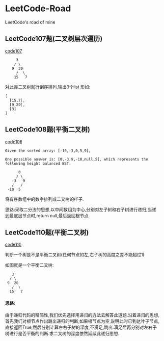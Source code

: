 # LeetCode-Road
LeetCode's road of mine
## LeetCode107题(二叉树层次遍历)

[code107](/LeetCode_Tree/LevelOrderBottom.java)
```
     3
    / \
   9  20
     /  \
    15   7
```
对此类二叉树就行倒序排列,输出3个list
形如:
```
[
  [15,7],
  [9,20],
  [3]
]
```
## LeetCode108题(平衡二叉树)

[code108](/LeetCode_Tree/SortedArrayToBST.java)
```
Given the sorted array: [-10,-3,0,5,9],

One possible answer is: [0,-3,9,-10,null,5], which represents the following height balanced BST:

      0
     / \
   -3   9
   /   /
 -10  5
 ```
 将有序数组中的数字排列成二叉树的样子.
 
 思路:采取二分法的思想,以中间数组为中心,分别对左子树和右子树进行递归,当递到最底层节点时,return null,最后返回根节点.
 ## LeetCode110题(平衡二叉树)
 [code110](/LeetCode_Tree/IsBalanced.java)
 
 判断一个树是不是平衡二叉树(任何节点的左,右子树的高度之差不能超过1)
 
 如图就是一个平衡二叉树:
 
 ```
    3
   / \
  9  20
    /  \
   15   7
 ```
 #### 思路:
 
由于递归代码的精简性,我们优先选择用递归的方法去解答此道题.沿着递归的思想,首先我们对根节点作出跳出递归的判断,如果根节点为空,说明此时已到达叶子节点,直接返回True,然后分别计算左右子树的深度,不满足,跳出.满足后再分别对左右子树进行是否平衡的判断.求二叉树的深度依然延续此递归思想.
 

 
